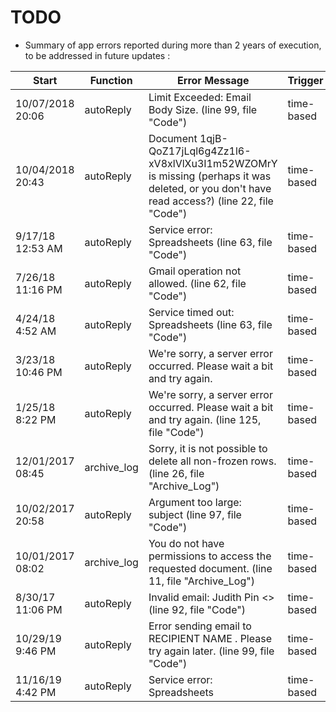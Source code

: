 # TODO

- Summary of app errors reported during more than 2 years of execution, to be addressed in future updates :

| Start            | Function    | Error Message                                                                                                                                    | Trigger    | End              |
| ---------------- | ----------- | ------------------------------------------------------------------------------------------------------------------------------------------------ | ---------- | ---------------- |
| 10/07/2018 20:06 | autoReply   | Limit Exceeded: Email Body Size. (line 99, file "Code")                                                                                          | time-based | 10/07/2018 20:06 |
| 10/04/2018 20:43 | autoReply   | Document 1qjB-QoZ17jLql6g4Zz1l6-xV8xlVlXu3I1m52WZOMrY is missing (perhaps it was deleted, or you don't have read access?) (line 22, file "Code") | time-based | 10/04/2018 20:44 |
| 9/17/18 12:53 AM | autoReply   | Service error: Spreadsheets (line 63, file "Code")                                                                                               | time-based | 9/17/18 12:53 AM |
| 7/26/18 11:16 PM | autoReply   | Gmail operation not allowed. (line 62, file "Code")                                                                                              | time-based | 7/26/18 11:16 PM |
| 4/24/18 4:52 AM  | autoReply   | Service timed out: Spreadsheets (line 63, file "Code")                                                                                           | time-based | 4/24/18 4:53 AM  |
| 3/23/18 10:46 PM | autoReply   | We're sorry, a server error occurred. Please wait a bit and try again.                                                                           | time-based | 3/23/18 10:46 PM |
| 1/25/18 8:22 PM  | autoReply   | We're sorry, a server error occurred. Please wait a bit and try again. (line 125, file "Code")                                                   | time-based | 1/25/18 8:24 PM  |
| 12/01/2017 08:45 | archive_log | Sorry, it is not possible to delete all non-frozen rows. (line 26, file "Archive_Log")                                                           | time-based | 12/01/2017 08:45 |
| 10/02/2017 20:58 | autoReply   | Argument too large: subject (line 97, file "Code")                                                                                               | time-based | 10/02/2017 20:58 |
| 10/01/2017 08:02 | archive_log | You do not have permissions to access the requested document. (line 11, file "Archive_Log")                                                      | time-based | 10/01/2017 08:02 |
| 8/30/17 11:06 PM | autoReply   | Invalid email: Judith Pin &lt;&gt; (line 92, file &quot;Code&quot;)                                                                              | time-based | 8/30/17 11:06 PM |
| 10/29/19 9:46 PM | autoReply   | Error sending email to RECIPIENT NAME . Please try again later. (line 99, file "Code")                                                           | time-based | 10/29/19 9:46 PM |
| 11/16/19 4:42 PM | autoReply   | Service error: Spreadsheets                                                                                                                      | time-based | 11/16/19 4:46 PM |
